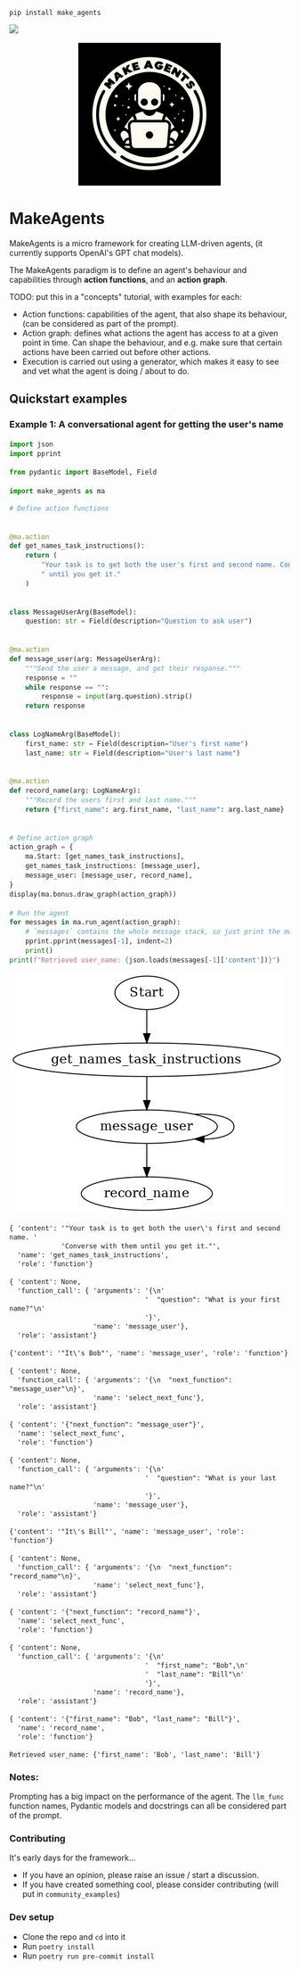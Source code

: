 <!-- Warning, README.md is autogenerated from README.ipynb, do not edit it directly -->

`pip install make_agents`

[![](https://github.com/sradc/make_agents/workflows/Python%20package/badge.svg?branch=main)](https://github.com/sradc/make_agents/commits/)

<p align="center">
  <img src="https://raw.githubusercontent.com/sradc/MakeAgents/master/README_files/make_agents_logo.jpg" width=256>
</p>

# MakeAgents

MakeAgents is a micro framework for creating LLM-driven agents, (it currently supports OpenAI's GPT chat models).

The MakeAgents paradigm is to define an agent's behaviour and capabilities through **action functions**, and an **action graph**. 

TODO: put this in a "concepts" tutorial, with examples for each:

- Action functions: capabilities of the agent, that also shape its behaviour, (can be considered as part of the prompt).
- Action graph: defines what actions the agent has access to at a given point in time. Can shape the behaviour, and e.g. make sure that certain actions have been carried out before other actions.
- Execution is carried out using a generator, which makes it easy to see and vet what the agent is doing / about to do.


## Quickstart examples

### Example 1: A conversational agent for getting the user's name


```python
import json
import pprint

from pydantic import BaseModel, Field

import make_agents as ma
```


```python
# Define action functions


@ma.action
def get_names_task_instructions():
    return (
        "Your task is to get both the user's first and second name. Converse with them"
        " until you get it."
    )


class MessageUserArg(BaseModel):
    question: str = Field(description="Question to ask user")


@ma.action
def message_user(arg: MessageUserArg):
    """Send the user a message, and get their response."""
    response = ""
    while response == "":
        response = input(arg.question).strip()
    return response


class LogNameArg(BaseModel):
    first_name: str = Field(description="User's first name")
    last_name: str = Field(description="User's last name")


@ma.action
def record_name(arg: LogNameArg):
    """Record the users first and last name."""
    return {"first_name": arg.first_name, "last_name": arg.last_name}


# Define action graph
action_graph = {
    ma.Start: [get_names_task_instructions],
    get_names_task_instructions: [message_user],
    message_user: [message_user, record_name],
}
display(ma.bonus.draw_graph(action_graph))

# Run the agent
for messages in ma.run_agent(action_graph):
    # `messages` contains the whole message stack, so just print the most recent message
    pprint.pprint(messages[-1], indent=2)
    print()
print(f"Retrieved user_name: {json.loads(messages[-1]['content'])}")
```


    
![png](https://raw.githubusercontent.com/sradc/MakeAgents/master/README_files/README_3_0.png)
    


    { 'content': '"Your task is to get both the user\'s first and second name. '
                 'Converse with them until you get it."',
      'name': 'get_names_task_instructions',
      'role': 'function'}
    
    { 'content': None,
      'function_call': { 'arguments': '{\n'
                                      '  "question": "What is your first name?"\n'
                                      '}',
                         'name': 'message_user'},
      'role': 'assistant'}
    
    {'content': '"It\'s Bob"', 'name': 'message_user', 'role': 'function'}
    
    { 'content': None,
      'function_call': { 'arguments': '{\n  "next_function": "message_user"\n}',
                         'name': 'select_next_func'},
      'role': 'assistant'}
    
    { 'content': '{"next_function": "message_user"}',
      'name': 'select_next_func',
      'role': 'function'}
    
    { 'content': None,
      'function_call': { 'arguments': '{\n'
                                      '  "question": "What is your last name?"\n'
                                      '}',
                         'name': 'message_user'},
      'role': 'assistant'}
    
    {'content': '"It\'s Bill"', 'name': 'message_user', 'role': 'function'}
    
    { 'content': None,
      'function_call': { 'arguments': '{\n  "next_function": "record_name"\n}',
                         'name': 'select_next_func'},
      'role': 'assistant'}
    
    { 'content': '{"next_function": "record_name"}',
      'name': 'select_next_func',
      'role': 'function'}
    
    { 'content': None,
      'function_call': { 'arguments': '{\n'
                                      '  "first_name": "Bob",\n'
                                      '  "last_name": "Bill"\n'
                                      '}',
                         'name': 'record_name'},
      'role': 'assistant'}
    
    { 'content': '{"first_name": "Bob", "last_name": "Bill"}',
      'name': 'record_name',
      'role': 'function'}
    
    Retrieved user_name: {'first_name': 'Bob', 'last_name': 'Bill'}


### Notes:

Prompting has a big impact on the performance of the agent. The `llm_func` function names, Pydantic models and docstrings can all be considered part of the prompt.

### Contributing

It's early days for the framework...

- If you have an opinion, please raise an issue / start a discussion.
- If you have created something cool, please consider contributing (will put in `community_examples`)

### Dev setup

- Clone the repo and `cd` into it
- Run `poetry install`
- Run `poetry run pre-commit install`

